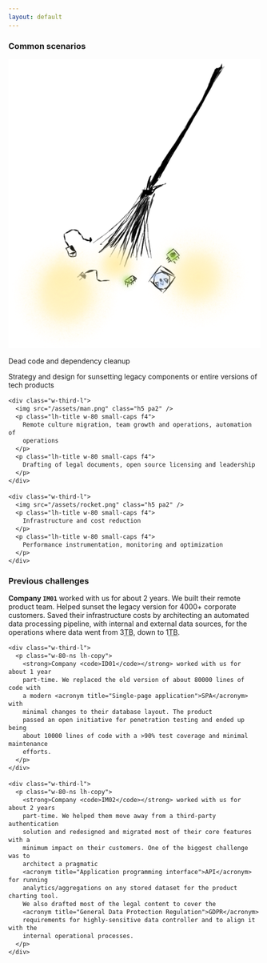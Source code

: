 ```yaml
---
layout: default
---
```


<div class="pa4 pt5">
  <h3 class="bb">
    <span class="bg-black white ttu ph2 pv2">
    Common scenarios
    </span>
  </h3>

  <div class="flex-l pv4">
    <div class="w-third-l">
      <img src="/assets/broom.png" class="h5 pa2" />
      <p class="lh-title w-80 small-caps f4">
        Dead code and dependency cleanup
      </p>
      <p class="lh-title w-80 small-caps f4">
        Strategy and design for sunsetting legacy components or entire versions
        of tech products
      </p>
    </div>

    <div class="w-third-l">
      <img src="/assets/man.png" class="h5 pa2" />
      <p class="lh-title w-80 small-caps f4">
        Remote culture migration, team growth and operations, automation of
        operations
      </p>
      <p class="lh-title w-80 small-caps f4">
        Drafting of legal documents, open source licensing and leadership
      </p>
    </div>

    <div class="w-third-l">
      <img src="/assets/rocket.png" class="h5 pa2" />
      <p class="lh-title w-80 small-caps f4">
        Infrastructure and cost reduction
      </p>
      <p class="lh-title w-80 small-caps f4">
        Performance instrumentation, monitoring and optimization
      </p>
    </div>
  </div>

  <h3 class="bb">
    <span class="bg-black white ttu ph2 pv2">
      Previous challenges
    </span>
  </h3>

  <div class="flex-l pv4">
    <div class="w-third-l">
      <p class="w-80-ns lh-copy">
        <strong>Company <code>IM01</code></strong> worked with us for about 2 years.
        We built their remote product team. Helped sunset the legacy version for
        4000+ corporate customers. Saved their infrastructure costs by architecting
        an automated data processing pipeline, with internal and external data
        sources, for the operations where data went
        from 3<acronym title="Terabyte">TB</acronym>, down to
        1<acronym title="Terabyte">TB</acronym>.
      </p>
    </div>

    <div class="w-third-l">
      <p class="w-80-ns lh-copy">
        <strong>Company <code>ID01</code></strong> worked with us for about 1 year
        part-time. We replaced the old version of about 80000 lines of code with
        a modern <acronym title="Single-page application">SPA</acronym> with
        minimal changes to their database layout. The product
        passed an open initiative for penetration testing and ended up being
        about 10000 lines of code with a >90% test coverage and minimal maintenance
        efforts.
      </p>
    </div>

    <div class="w-third-l">
      <p class="w-80-ns lh-copy">
        <strong>Company <code>IM02</code></strong> worked with us for about 2 years
        part-time. We helped them move away from a third-party authentication
        solution and redesigned and migrated most of their core features with a
        minimum impact on their customers. One of the biggest challenge was to
        architect a pragmatic
        <acronym title="Application programming interface">API</acronym> for running
        analytics/aggregations on any stored dataset for the product charting tool.
        We also drafted most of the legal content to cover the
        <acronym title="General Data Protection Regulation">GDPR</acronym>
        requirements for highly-sensitive data controller and to align it with the
        internal operational processes.
      </p>
    </div>
  </div>
</div>
